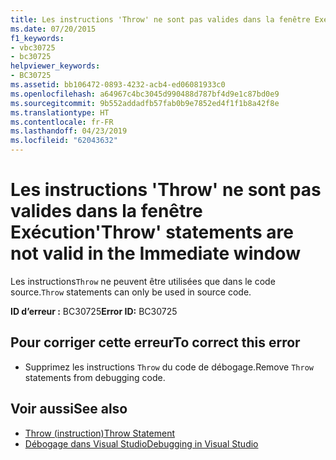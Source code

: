 ```yaml
---
title: Les instructions 'Throw' ne sont pas valides dans la fenêtre Exécution
ms.date: 07/20/2015
f1_keywords:
- vbc30725
- bc30725
helpviewer_keywords:
- BC30725
ms.assetid: bb106472-0893-4232-acb4-ed06081933c0
ms.openlocfilehash: a64967c4bc3045d990488d787bf4d9e1c87bd0e9
ms.sourcegitcommit: 9b552addadfb57fab0b9e7852ed4f1f1b8a42f8e
ms.translationtype: HT
ms.contentlocale: fr-FR
ms.lasthandoff: 04/23/2019
ms.locfileid: "62043632"
---
```

# <a name="throw-statements-are-not-valid-in-the-immediate-window"></a><span data-ttu-id="c0dab-102">Les instructions 'Throw' ne sont pas valides dans la fenêtre Exécution</span><span class="sxs-lookup"><span data-stu-id="c0dab-102">'Throw' statements are not valid in the Immediate window</span></span>
<span data-ttu-id="c0dab-103">Les instructions`Throw` ne peuvent être utilisées que dans le code source.</span><span class="sxs-lookup"><span data-stu-id="c0dab-103">`Throw` statements can only be used in source code.</span></span>  
  
 <span data-ttu-id="c0dab-104">**ID d’erreur :** BC30725</span><span class="sxs-lookup"><span data-stu-id="c0dab-104">**Error ID:** BC30725</span></span>  
  
## <a name="to-correct-this-error"></a><span data-ttu-id="c0dab-105">Pour corriger cette erreur</span><span class="sxs-lookup"><span data-stu-id="c0dab-105">To correct this error</span></span>  
  
- <span data-ttu-id="c0dab-106">Supprimez les instructions `Throw` du code de débogage.</span><span class="sxs-lookup"><span data-stu-id="c0dab-106">Remove `Throw` statements from debugging code.</span></span>  
  
## <a name="see-also"></a><span data-ttu-id="c0dab-107">Voir aussi</span><span class="sxs-lookup"><span data-stu-id="c0dab-107">See also</span></span>

- [<span data-ttu-id="c0dab-108">Throw (instruction)</span><span class="sxs-lookup"><span data-stu-id="c0dab-108">Throw Statement</span></span>](../../visual-basic/language-reference/statements/throw-statement.md)
- [<span data-ttu-id="c0dab-109">Débogage dans Visual Studio</span><span class="sxs-lookup"><span data-stu-id="c0dab-109">Debugging in Visual Studio</span></span>](/visualstudio/debugger/debugging-in-visual-studio)
